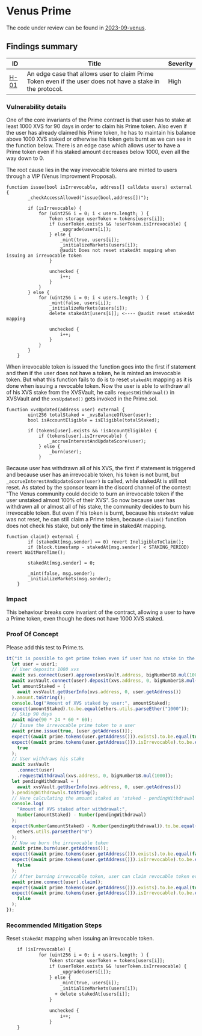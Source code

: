 # Venus Prime

The code under review can be found in [2023-09-venus](https://github.com/code-423n4/2023-09-venus).

## Findings summary

| ID       | Title                                                                                                      | Severity |
| -------- | ---------------------------------------------------------------------------------------------------------- | -------- |
| [H-01]() | An edge case that allows user to claim Prime Token even if the user does not have a stake in the protocol. | High     |

### Vulnerability details

One of the core invariants of the Prime contract is that user has to stake at least 1000 XVS for 90 days in order to claim his Prime token. Also even if the user has already claimed his Prime token, he has to maintain his balance above 1000 XVS staked or otherwise his token gets burnt as we can see in the function below. There is an edge case which allows user to have a Prime token even if his staked amount decreases below 1000, even all the way down to 0.

The root cause lies in the way irrevocable tokens are minted to users through a VIP (Venus Improvment Proposal).

```solidity
function issue(bool isIrrevocable, address[] calldata users) external {
        _checkAccessAllowed("issue(bool,address[])");

        if (isIrrevocable) {
            for (uint256 i = 0; i < users.length; ) {
                Token storage userToken = tokens[users[i]];
                if (userToken.exists && !userToken.isIrrevocable) {
                    _upgrade(users[i]);
                } else {
                    _mint(true, users[i]);
                    _initializeMarkets(users[i]);
                    @audit Does not reset stakedAt mapping when issuing an irrevocable token
                }

                unchecked {
                    i++;
                }
            }
        } else {
            for (uint256 i = 0; i < users.length; ) {
                _mint(false, users[i]);
                _initializeMarkets(users[i]);
                delete stakedAt[users[i]]; <---- @audit reset stakedAt mapping

                unchecked {
                    i++;
                }
            }
        }
    }
```

When irrevocable token is issued the function goes into the first if statement and then if the user does not have a token, he is minted an irrevocable token. But what this function fails to do is to reset `stakedAt` mapping as it is done when issuing a revocable token.
Now the user is able to withdraw all of his XVS stake from the XVSVault, he calls `requestWithdrawal()` in XVSVault and the `xvsUpdated()` gets invoked in the Prime.sol.

```solidity
function xvsUpdated(address user) external {
        uint256 totalStaked = _xvsBalanceOfUser(user);
        bool isAccountEligible = isEligible(totalStaked);

        if (tokens[user].exists && !isAccountEligible) {
            if (tokens[user].isIrrevocable) {
                _accrueInterestAndUpdateScore(user);
            } else {
                _burn(user);
            }
```

Because user has withdrawn all of his XVS, the first if statement is triggered and because user has an irrevocable token, his token is not burnt, but `_accrueInterestAndUpdateScore(user)` is called, while stakedAt is still not reset.
As stated by the sponsor team in the discord channel of the contest: "The Venus community could decide to burn an irrevocable token if the user unstaked almost 100% of their XVS". So now because user has withdrawn all or almost all of his stake, the community decides to burn his irrevocable token. But even if his token is burnt, because his `stakedAt` value was not reset, he can still claim a Prime token, because `claim()` function does not check his stake, but only the time in stakedAt mapping.

```solidity
function claim() external {
        if (stakedAt[msg.sender] == 0) revert IneligibleToClaim();
        if (block.timestamp - stakedAt[msg.sender] < STAKING_PERIOD) revert WaitMoreTime();

        stakedAt[msg.sender] = 0;

        _mint(false, msg.sender);
        _initializeMarkets(msg.sender);
    }
```

### Impact

This behaviour breaks core invariant of the contract, allowing a user to have a Prime token, even though he does not have 1000 XVS staked.

### Proof Of Concept

Please add this test to Prime.ts.

```js
it("it is possible to get prime token even if user has no stake in the protocol", async () => {
  let user = user1;
  // User deposits 1000 xvs
  await xvs.connect(user).approve(xvsVault.address, bigNumber18.mul(1000));
  await xvsVault.connect(user).deposit(xvs.address, 0, bigNumber18.mul(1000));
  let amountStaked = (
    await xvsVault.getUserInfo(xvs.address, 0, user.getAddress())
  ).amount.toString();
  console.log("Amount of XVS staked by user:", amountStaked);
  expect(amountStaked).to.be.equal(ethers.utils.parseEther("1000"));
  // Skip 90 days
  await mine(90 * 24 * 60 * 60);
  // Issue the irrevocable prime token to a user
  await prime.issue(true, [user.getAddress()]);
  expect((await prime.tokens(user.getAddress())).exists).to.be.equal(true);
  expect((await prime.tokens(user.getAddress())).isIrrevocable).to.be.equal(
    true
  );
  // User withdraws his stake
  await xvsVault
    .connect(user)
    .requestWithdrawal(xvs.address, 0, bigNumber18.mul(1000));
  let pendingWithdrawal = (
    await xvsVault.getUserInfo(xvs.address, 0, user.getAddress())
  ).pendingWithdrawals.toString();
  // Here calculating the amount staked as 'staked - pendingWithdrawal as it is done in _xvsBalanceOfUser()
  console.log(
    "Amount of XVS staked after withdrawal:",
    Number(amountStaked) - Number(pendingWithdrawal)
  );
  expect(Number(amountStaked) - Number(pendingWithdrawal)).to.be.equal(
    ethers.utils.parseEther("0")
  );
  // Now we burn the irrevocable token
  await prime.burn(user.getAddress());
  expect((await prime.tokens(user.getAddress())).exists).to.be.equal(false);
  expect((await prime.tokens(user.getAddress())).isIrrevocable).to.be.equal(
    false
  );
  // After burning irrevocable token, user can claim revocable token even though he does not have a stake in the protocol
  await prime.connect(user).claim();
  expect((await prime.tokens(user.getAddress())).exists).to.be.equal(true);
  expect((await prime.tokens(user.getAddress())).isIrrevocable).to.be.equal(
    false
  );
});
```

### Recommended Mitigation Steps

Reset `stakedAt` mapping when issuing an irrevocable token.

```diff
    if (isIrrevocable) {
            for (uint256 i = 0; i < users.length; ) {
                Token storage userToken = tokens[users[i]];
                if (userToken.exists && !userToken.isIrrevocable) {
                    _upgrade(users[i]);
                } else {
                    _mint(true, users[i]);
                    _initializeMarkets(users[i]);
                  + delete stakedAt[users[i]];
                }

                unchecked {
                    i++;
                }
    }
```
